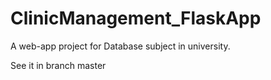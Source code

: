 # ClinicManagement_FlaskApp
A web-app project for Database subject in university.

See it in branch master
